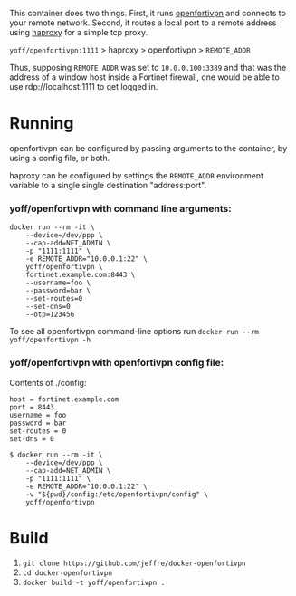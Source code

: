 This container does two things. First, it runs
[openfortivpn](https://github.com/adrienverge/openfortivpn) and connects to
your remote network. Second, it routes a local port to a remote address using
[haproxy](https://www.haproxy.org/) for a simple tcp proxy.

`yoff/openfortivpn:1111` > haproxy > openfortivpn > `REMOTE_ADDR`

Thus, supposing `REMOTE_ADDR` was set to `10.0.0.100:3389` and that was the
address of a window host inside a Fortinet firewall, one would be able to use
rdp://localhost:1111 to get logged in.


# Running
openfortivpn can be configured by passing arguments to the container, by using
a config file, or both.

haproxy can be configured by settings the `REMOTE_ADDR` environment variable to
a single single destination "address:port".

### yoff/openfortivpn with command line arguments:
```
docker run --rm -it \
    --device=/dev/ppp \
    --cap-add=NET_ADMIN \
    -p "1111:1111" \
    -e REMOTE_ADDR="10.0.0.1:22" \
    yoff/openfortivpn \
    fortinet.example.com:8443 \
    --username=foo \
    --password=bar \
    --set-routes=0
    --set-dns=0
    --otp=123456
```
To see all openfortivpn command-line options run `docker run --rm yoff/openfortivpn -h`


### yoff/openfortivpn with openfortivpn config file:

Contents of ./config:
```
host = fortinet.example.com
port = 8443
username = foo
password = bar
set-routes = 0
set-dns = 0
```

```
$ docker run --rm -it \
    --device=/dev/ppp \
    --cap-add=NET_ADMIN \
    -p "1111:1111" \
    -e REMOTE_ADDR="10.0.0.1:22" \
    -v "${pwd}/config:/etc/openfortivpn/config" \
    yoff/openfortivpn
```


# Build
1. `git clone https://github.com/jeffre/docker-openfortivpn`
2. `cd docker-openfortivpn`
3. `docker build -t yoff/openfortivpn .`

